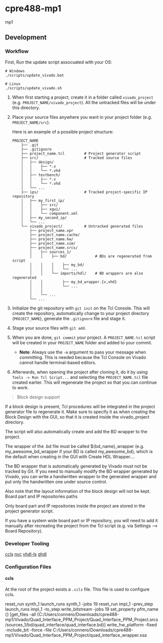 # cpre488-mp1

mp1

## Development

### Workflow

First, Run the update script assocuated with your OS:

```
# Windows
./scripts/update_vivado.bat

# Linux
./scripts/update_vivado.sh
```

 1. When first starting a project, create it in a folder called `vivado_project`
    (e.g. `PROJECT_NAME/vivado_project`). All the untracked files will be under this directory.

 2. Place your source files anywhere you want in your project folder
    (e.g. `PROJECT_NAME/src`).

    Here is an example of a possible project structure:
    ```
    PROJECT_NAME
        ├── .git
        ├── .gitignore
        ├── project_name.tcl         # Project generator script
        ├── src/                     # Tracked source files
        │   ├── design/
        │   │    ├── *.v
        │   │    └── *.vhd
        │   ├── testbench/
        │   │    ├── *.v
        │   │    └── *.vhd
        │   └── ...
        ├── ips/                     # Tracked project-specific IP repository
        │   ├── my_first_ip/
        │   │    ├── src/
        │   │    ├── xgui/
        │   │    └── component.xml
        │   ├── my_second_ip/
        │   └── ...
        └── vivado_project/          # Untracked generated files
            ├── project_name.xpr
            ├── project_name.cache/
            ├── project_name.hw/
            ├── project_name.sim/
            ├── project_name.srcs/
            │    ├── sources_1/
            │    │    ├── bd/             # BDs are regenerated from script
            │    │    │    ├── my_bd/
            │    │    │    └── ...
            │    │    └── imports/hdl/    # BD wrappers are also regenerated
            │    │         ├── my_bd_wrapper.{v,vhd}
            │    │         └── ...
            │    │
            │    └── ...
            └── ...
    ```

 3. Initialize the git repository with `git init` on the Tcl Console. This will
    create the repository, automatically change to your project directory
    (`PROJECT_NAME`), generate the `.gitignore` file and stage it.

 4. Stage your source files with `git add`.

 5. When you are done, `git commit` your project. A `PROJECT_NAME.tcl`
    script will be created in your `PROJECT_NAME` folder and added to your commit.

      - **Note**: Always use the `-m` argument to pass your message when committing.
      This is needed because the Tcl Console on Vivado cannot handle terminal-based
      editors.

 6. Afterwards, when opening the project after cloning it, do it by using
    `Tools -> Run Tcl Script...` and selecting the `PROJECT_NAME.tcl` file
    created earlier. This will regenerate the project so that you can continue to work.
    
> Block design support

If a block design is present, Tcl procedures will be integrated in the project generator file to regenerate it. Make sure to specify it as <Local to Project> when creating the Block Design with the GUI, so that it is created inside the vivado_project directory.

The script will also automatically create and add the BD wrapper to the project.

The wrapper of the .bd file must be called ${bd_name}_wrapper (e.g. my_awesome_bd_wrapper if your BD is called my_awesome_bd), which is the default when creating in the GUI with Create HDL Wrapper....

The BD wrapper that is automatically generated by Vivado must not be tracked by Git. If you need to manually modify the BD wrapper generated by Vivado, you can write a handwritten wrapper to the generated wrapper and put only the handwritten one under source control.

Also note that the layout information of the block design will not be kept.
Board part and IP repositories paths

Only board part and IP repositories inside the project are stored in the project generator script.

If you have a system wide board part or IP repository, you will need to add it manually after recreating the project from the Tcl script (e.g. via Settings --> Board Repository).
    
### Developer Tooling

[ccls](https://github.com/MaskRay/ccls)
[nvc](https://github.com/nickg/nvc)
[vhdl-ls](https://github.com/VHDL-LS/rust_hdl)
[ghdl](https://github.com/ghdl/ghdl)

### Configuration Files

#### ccls

At the root of the project exists a `.ccls` file. This file is used to configure ccls.

reset_run synth_1
launch_runs synth_1 -jobs 19
reset_run impl_1 -prev_step 
launch_runs impl_1 -to_step write_bitstream -jobs 19
set_property pfm_name {} [get_files -all {C:/Users/connero/Downloads/cpre488-mp1/Vivado/Quad_Interface_PPM_Project/Quad_Interface_PPM_Project.srcs/sources_1/bd/quad_interface/quad_interface.bd}]
write_hw_platform -fixed -include_bit -force -file C:/Users/connero/Downloads/cpre488-mp1/Vivado/Quad_Interface_PPM_Project/quad_interface_wrapper.xsa